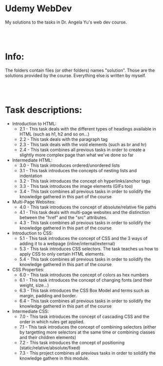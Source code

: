 # Udemy WebDev
My solutions to the tasks in Dr. Angela Yu's web dev course. 

<br/>
<br/>

# Info:
The folders contain files (or other folders) names "solution". Those are the solutions provided by the course. Everything else is written by myself.

<br/>
<br/>

# Task descriptions:
- Introduction to HTML:
    - 2.1 - This task deals with the different types of headings available in HTML (such as h1, h2 and so on...)
    - 2.2 - This task deals with the paragraph tag
    - 2.3 - This task deals with the void elements (such as br and hr)
    - 2.4 - This task combines all previous tasks in order to create a slightly more complex page than what we've done so far
- Intermediate HTML:
    - 3.0 - This task introduces ordered/unordered lists
    - 3.1 - This task introduces the concepts of nesting lists and indentation
    - 3.2 - This task introduces the concept oh hyperlinks/anchor tags
    - 3.3 - This task introduces the image elements (GIFs too)
    - 3.4 - This task combines all previous tasks in order to solidify the knowledge gathered in this part of the course
- Multi-Page Websites:
    - 4.0 - This task introduces the concept of absolute/relative file paths
    - 4.1 - This task deals with multi-page websites and the distinction between the "href" and the "src" attributes.
    - 4.3 - This task combines all previous tasks in order to solidify the knowledge gathered in this part of the course 
- Introduction to CSS:
    - 5.1 - This task introduces the concept of CSS and the 3 ways of adding it to a webpage (inline/internal/external)
    - 5.3 - This task introduces CSS selectors. The task teaches us how to apply CSS to only certain HTML elements.
    - 5.4 - This task combines all previous tasks in order to solidify the knowledge gathered in this part of the course
- CSS Properties:
    - 6.0 - This task introduces the concept of colors as hex numbers 
    - 6.1 - This task introduces the concept of changing fonts (and their weight, size...)
    - 6.3 - This task introduces the CSS Box Model and terms such as margin, padding and border.
    - 6.4 - This task combines all previous tasks in order to solidify the knowledge gathered in this part of the course
- Intermediate CSS:
    - 7.0 - This task introduces the concept of cascading CSS and the order in which rules get applied.
    - 7.1 - This task introduces the concept of combining selectors (either by targetting more selectors at the same time or combining classes and their children elements)
    - 7.2 - This task introduces the concept of positioning (static/relative/absolute/fixed)
    - 7.3 - This project combines all previous tasks in order to solidify the knowledge gathere in this module.
    